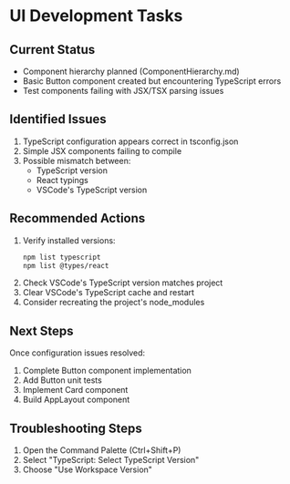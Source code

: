 # UI Development Tasks

## Current Status
- Component hierarchy planned (ComponentHierarchy.md)
- Basic Button component created but encountering TypeScript errors
- Test components failing with JSX/TSX parsing issues

## Identified Issues
1. TypeScript configuration appears correct in tsconfig.json
2. Simple JSX components failing to compile
3. Possible mismatch between:
   - TypeScript version
   - React typings
   - VSCode's TypeScript version

## Recommended Actions
1. Verify installed versions:
   ```bash
   npm list typescript
   npm list @types/react
   ```
2. Check VSCode's TypeScript version matches project
3. Clear VSCode's TypeScript cache and restart
4. Consider recreating the project's node_modules

## Next Steps
Once configuration issues resolved:
1. Complete Button component implementation
2. Add Button unit tests
3. Implement Card component
4. Build AppLayout component

## Troubleshooting Steps
1. Open the Command Palette (Ctrl+Shift+P)
2. Select "TypeScript: Select TypeScript Version"
3. Choose "Use Workspace Version"
